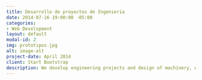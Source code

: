 ```yaml
---
title: Desarrollo de proyectos de Ingenieria
date: 2014-07-16 19:00:00 -05:00
categories:
- Web Development
layout: default
modal-id: 2
img: prototipos.jpg
alt: image-alt
project-date: April 2014
client: Start Bootstrap
description: We develop engineering projects and design of machinery, with the latest technology and industrial quality. Every project starts with the requirements, a quote and project planning is developed. We rely on the methodology "Lean for development of the project design cycle".
---
```


